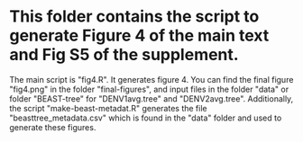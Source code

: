 # This folder contains the script to generate Figure 4 of the main text and Fig S5 of the supplement.

The main script is "fig4.R". It generates figure 4. You can find the final figure "fig4.png" in the folder "final-figures", and input files in the folder "data" or folder "BEAST-tree" for "DENV1avg.tree" and "DENV2avg.tree". Additionally, the script "make-beast-metadat.R" generates the file "beasttree_metadata.csv" which is found in the "data" folder and used to generate these figures.
